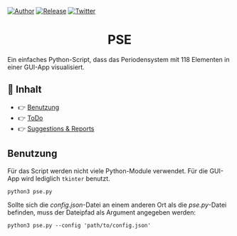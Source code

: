[![Author](https://img.shields.io/badge/author-Pulsar7-lightgrey.svg?colorB=9900cc&style=flat-square)](https://github.com/Pulsar7)
[![Release](https://img.shields.io/github/release/dmhendricks/file-icon-vectors.svg?style=flat-square)](https://github.com/Pulsar7/PSE/releases)
[![Twitter](https://img.shields.io/twitter/url/https/github.com/dmhendricks/file-icon-vectors.svg?style=social)](https://twitter.com/SevenPulsar)

<div style="text-align: center;">
    <h1>PSE</h1>
</div>
Ein einfaches Python-Script, dass das Periodensystem mit 118 Elementen in einer GUI-App visualisiert.


## :pushpin: Inhalt

* :point_right: [Benutzung](#benutzung)
* :point_right: [ToDo](#ToDo)
* :point_right: [Suggestions & Reports](#suggestions--reports)


## Benutzung
Für das Script werden nicht viele Python-Module verwendet. Für die GUI-App wird lediglich <code>tkinter</code> benutzt.

    python3 pse.py

Sollte sich die *config.json*-Datei an einem anderen Ort als die *pse.py*-Datei befinden, muss der Dateipfad als
Argument angegeben werden:

    python3 pse.py --config 'path/to/config.json'